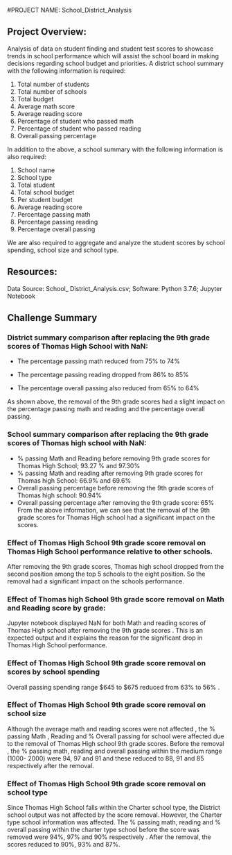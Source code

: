 #PROJECT NAME:  School_District_Analysis

## Project Overview:
Analysis of data on student finding and student test scores to showcase trends in school performance which will assist the school board in making decisions regarding school budget and priorities. A district  school summary with the following information is required:
1. Total number of students 
2. Total number of schools
3. Total budget
4. Average math score
5. Average reading score
6. Percentage of student who passed math
7. Percentage of student who passed reading
8. Overall passing percentage

In addition to the above, a school summary with the following information is also required:

1. School name
2. School type
3. Total student
4. Total school budget
5. Per student budget
6. Average reading score
7. Percentage passing math
8. Percentage passing reading
9. Percentage overall passing

We are also required to aggregate and analyze the student scores by school spending, school size and school type. 

## Resources:
Data Source: School_ District_Analysis.csv; Software: Python 3.7.6;  Jupyter Notebook 

## Challenge Summary

### District summary comparison after replacing the 9th grade scores of Thomas High School with NaN:

* The percentage passing math reduced from 75% to 74% 

* The percentage passing reading dropped from 86% to 85% 

* The percentage overall passing also reduced from 65% to 64%

As shown above, the removal of the 9th grade scores had a slight impact on the percentage passing math and reading and the percentage overall passing.

### School summary comparison after replacing the 9th grade scores of Thomas high school with NaN:

* % passing Math and Reading before removing 9th grade scores for Thomas High School; 93.27 % and 97.30%
* % passing Math and reading after removing 9th grade scores for Thomas high School: 66.9% and 69.6%
* Overall passing percentage before removing the 9th grade scores of Thomas high school: 90.94%
* Overall passing percentage after removing the 9th grade score: 65%
From the above information, we can see that the removal of the 9th grade scores for Thomas High school had a significant impact on the scores. 

### Effect of Thomas High School 9th grade score removal on Thomas High School performance relative to other schools. 

After removing the 9th grade scores, Thomas high school dropped from the second position among the top 5 schools to the eight position. So the removal had a significant impact on the schools performance. 

### Effect of Thomas high School 9th grade score removal on Math and Reading score by grade:

Jupyter notebook displayed NaN for both Math and reading scores of Thomas High school after removing the 9th grade scores . This is an expected output and it explains the reason for the significant drop in Thomas High School performance.

### Effect of Thomas High School 9th grade score removal on scores by school spending

Overall passing spending range $645 to $675 reduced from 63% to 56% . 

### Effect of Thomas High School 9th grade score removal on school size

Although the average math and reading scores were not affected , the % passing Math , Reading and % Overall passing for school were affected due to the removal of Thomas High school 9th grade scores. Before the removal , the % passing math, reading and overall passing within the medium range (1000- 2000)  were 94, 97 and 91 and these reduced to 88, 91 and 85 respectively after the removal.

### Effect of Thomas High School 9th grade score removal on school type

Since Thomas High School falls within the Charter school type, the District school output was not affected by the score removal. However, the Charter type school information was affected. The % passing math, reading and % overall passing within the charter type school before the score was removed were 94%, 97% and 90% respectively . After the removal, the scores reduced to 90%, 93% and 87%.





